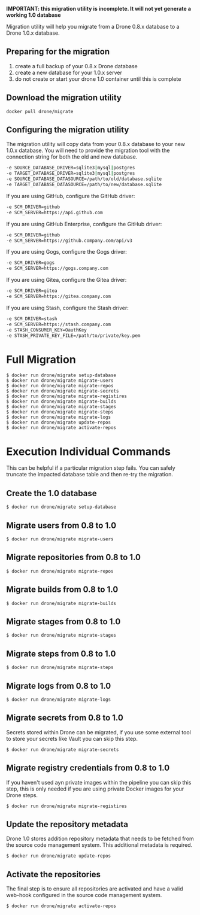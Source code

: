 __IMPORTANT: this migration utility is incomplete. It will not yet generate a working 1.0 database__

Migration utility will help you migrate from a Drone 0.8.x database to a Drone 1.0.x database.

## Preparing for the migration

1. create a full backup of your 0.8.x Drone database
2. create a new database for your 1.0.x server
3. do not create or start your drone 1.0 container until this is complete

## Download the migration utility

```
docker pull drone/migrate
```

## Configuring the migration utility

The migration utility will copy data from your 0.8.x database to your new 1.0.x database. You will need to provide the migration tool with the connection string for both the old and new database.

```sh
-e SOURCE_DATABASE_DRIVER=sqlite3|mysql|postgres
-e TARGET_DATABASE_DRIVER=sqlite3|mysql|postgres
-e SOURCE_DATABASE_DATASOURCE=/path/to/old/database.sqlite
-e TARGET_DATABASE_DATASOURCE=/path/to/new/database.sqlite
```

If you are using GitHub, configure the GitHub driver:

```sh
-e SCM_DRIVER=github
-e SCM_SERVER=https://api.github.com
```

If you are using GitHub Enterprise, configure the GitHub driver:

```sh
-e SCM_DRIVER=github
-e SCM_SERVER=https://github.company.com/api/v3
```

If you are using Gogs, configure the Gogs driver:

```sh
-e SCM_DRIVER=gogs
-e SCM_SERVER=https://gogs.company.com
```

If you are using Gitea, configure the Gitea driver:

```sh
-e SCM_DRIVER=gitea
-e SCM_SERVER=https://gitea.company.com
```

If you are using Stash, configure the Stash driver:

```sh
-e SCM_DRIVER=stash
-e SCM_SERVER=https://stash.company.com
-e STASH_CONSUMER_KEY=OauthKey
-e STASH_PRIVATE_KEY_FILE=/path/to/private/key.pem
```

# Full Migration


```
$ docker run drone/migrate setup-database
$ docker run drone/migrate migrate-users
$ docker run drone/migrate migrate-repos
$ docker run drone/migrate migrate-secrets
$ docker run drone/migrate migrate-registires
$ docker run drone/migrate migrate-builds
$ docker run drone/migrate migrate-stages
$ docker run drone/migrate migrate-steps
$ docker run drone/migrate migrate-logs
$ docker run drone/migrate update-repos
$ docker run drone/migrate activate-repos
```

# Execution Individual Commands

This can be helpful if a particular migration step fails. You can safely truncate the impacted database table and then re-try the migration.

## Create the 1.0 database

```shell
$ docker run drone/migrate setup-database
```

## Migrate users from 0.8 to 1.0

```shell
$ docker run drone/migrate migrate-users
```

## Migrate repositories from 0.8 to 1.0

```shell
$ docker run drone/migrate migrate-repos
```

## Migrate builds from 0.8 to 1.0

```shell
$ docker run drone/migrate migrate-builds
```

## Migrate stages from 0.8 to 1.0

```shell
$ docker run drone/migrate migrate-stages
```

## Migrate steps from 0.8 to 1.0

```shell
$ docker run drone/migrate migrate-steps
```

## Migrate logs from 0.8 to 1.0

```shell
$ docker run drone/migrate migrate-logs
```

## Migrate secrets from 0.8 to 1.0

Secrets stored within Drone can be migrated, if you use some external tool to store your secrets like Vault you can skip this step.

```shell
$ docker run drone/migrate migrate-secrets
```

## Migrate registry credentials from 0.8 to 1.0

If you haven't used ayn private images within the pipeline you can skip this step, this is only needed if you are using private Docker images for your Drone steps.

```shell
$ docker run drone/migrate migrate-registires
```

## Update the repository metadata

Drone 1.0 stores addition repository metadata that needs to be fetched from the source code management system. This additional metadata is required.

```shell
$ docker run drone/migrate update-repos
```

## Activate the repositories

The final step is to ensure all repositories are activated and have a valid web-hook configured in the source code management system.

```shell
$ docker run drone/migrate activate-repos
```
